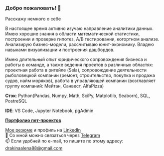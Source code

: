 ### Добро пожаловать! 👋
Расскажу немного о себе

В настоящее время  активно изучаю направление аналитики данных. Имею хорошие знания в области математической статистики, построении и проверке гипотез, А/В тестировании, когортном анализе. Анализирую бизнес-модели, рассчитываю юнит-экономику. Владею навыками визуализации и построения дашбордов. 

Имею длительный опыт юридического сопровождения бизнеса и работы в команде, а также ведения проектов в различных областях: проектная работа в ритейле (Sela), сопровождение деятельности рыболовецкой компании (ремонт, строительство, покупка и продажа судов, найм моряков), работа в управляющей компании (возглавляет группу компаний: Мейтан, Санвест, AlfaPizza)

**Стэк**:  Python(Pandas, Numpy, Math, SciPy, Matplotlib, Seaborn), SQL, PostreSQL

**IDE**: VS Code, Jupyter Notebook, pgAdmin  

[**Портфолио пет-проектов**]()

 [Мое резюме]() и профиль на [LinkedIn](www.linkedin.com/in/Drakina-Alena)  
📩 Со мной можно связаться через [Telegram](https://t.me/Alena_Drakina)  
📫 Если удобней по e-mail, то пишите по этому адресу: [drakinaalena88@gmail.com](mailto:drakinaalena88@gmail.com)  
